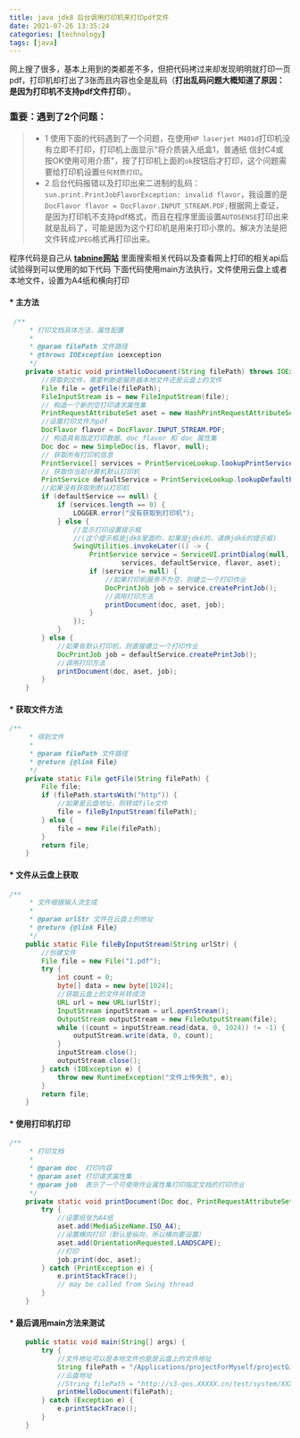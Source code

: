 ```yaml
---
title: java jdk8 后台调用打印机来打印pdf文件
date: 2021-07-26 13:35:24
categories: [technology]
tags: [java]
---
```

网上搜了很多，基本上用到的类都差不多，但把代码拷过来却发现明明就打印一页pdf，打印机却打出了3张而且内容也全是乱码（**打出乱码问题大概知道了原因：是因为打印机不支持pdf文件打印**）。
### 重要：遇到了2个问题：
>* 1 使用下面的代码遇到了一个问题，在使用`HP laserjet M401d`打印机没有立即不打印，打印机上面显示"将介质装入纸盒1，普通纸 信封C4或按OK使用可用介质"，按了打印机上面的`ok`按钮后才打印，这个问题需要给打印机设置`任何材质打印`。
>* 2 后台代码报错以及打印出来二进制的乱码：`sun.print.PrintJobFlavorException: invalid flavor`，我设置的是`DocFlavor flavor = DocFlavor.INPUT_STREAM.PDF;`根据网上查证，是因为打印机不支持pdf格式，而且在程序里面设置`AUTOSENSE`打印出来就是乱码了，可能是因为这个打印机是用来打印小票的。解决方法是把文件转成`JPEG`格式再打印出来。
<!--more-->
程序代码是自己从 **[tabnine网站](https://www.tabnine.com/code/java/classes/javax.print.SimpleDoc)** 里面搜索相关代码以及查看网上打印的相关api后试验得到可以使用的如下代码
下面代码使用main方法执行，文件使用云盘上或者本地文件，设置为A4纸和横向打印
#### * 主方法
```java
 /**
     * 打印文档具体方法，属性配置
     *
     * @param filePath 文件路径
     * @throws IOException ioexception
     */
    private static void printHelloDocument(String filePath) throws IOException {
        //获取到文件，需要判断是服务器本地文件还是云盘上的文件
        File file = getFile(filePath);
        FileInputStream is = new FileInputStream(file);
        // 构造一个新的空打印请求属性集
        PrintRequestAttributeSet aset = new HashPrintRequestAttributeSet();
        //设置打印文件为pdf
        DocFlavor flavor = DocFlavor.INPUT_STREAM.PDF;
        // 构造具有指定打印数据、doc flavor 和 doc 属性集
        Doc doc = new SimpleDoc(is, flavor, null);
        // 获取所有打印机信息
        PrintService[] services = PrintServiceLookup.lookupPrintServices(flavor, aset);
        // 获取你当前计算机默认打印机
        PrintService defaultService = PrintServiceLookup.lookupDefaultPrintService();
        //如果没有获取到默认打印机
        if (defaultService == null) {
            if (services.length == 0) {
                LOGGER.error("没有获取到打印机");
            } else {
                //显示打印设置提示框
                //(这个提示框是jdk8里面的，如果是jdk6的，请换jdk6的提示框)
                SwingUtilities.invokeLater(() -> {
                    PrintService service = ServiceUI.printDialog(null, 200, 200,
                            services, defaultService, flavor, aset);
                    if (service != null) {
                        //如果打印机服务不为空，则建立一个打印作业
                        DocPrintJob job = service.createPrintJob();
                        //调用打印方法
                        printDocument(doc, aset, job);
                    }
                });
            }
        } else {
            //如果有默认打印机，则直接建立一个打印作业
            DocPrintJob job = defaultService.createPrintJob();
            //调用打印方法
            printDocument(doc, aset, job);
        }
    }
```
#### * 获取文件方法
```java
/**
     * 得到文件
     *
     * @param filePath 文件路径
     * @return {@link File}
     */
    private static File getFile(String filePath) {
        File file;
        if (filePath.startsWith("http")) {
            //如果是云盘地址，则转成file文件
            file = fileByInputStream(filePath);
        } else {
            file = new File(filePath);
        }
        return file;
    }
```
#### * 文件从云盘上获取
```java
/**
     * 文件根据输入流生成
     *
     * @param urlStr 文件在云盘上的地址
     * @return {@link File}
     */
    public static File fileByInputStream(String urlStr) {
        //创建文件
        File file = new File("1.pdf");
        try {
            int count = 0;
            byte[] data = new byte[1024];
            //获取云盘上的文件并转成流
            URL url = new URL(urlStr);
            InputStream inputStream = url.openStream();
            OutputStream outputStream = new FileOutputStream(file);
            while ((count = inputStream.read(data, 0, 1024)) != -1) {
                outputStream.write(data, 0, count);
            }
            inputStream.close();
            outputStream.close();
        } catch (IOException e) {
            throw new RuntimeException("文件上传失败", e);
        }
        return file;
    }
```
#### * 使用打印机打印
```java
/**
     * 打印文档
     *
     * @param doc  打印内容
     * @param aset 打印请求属性集
     * @param job  表示了一个可使用作业属性集打印指定文档的打印作业
     */
    private static void printDocument(Doc doc, PrintRequestAttributeSet aset, DocPrintJob job) {
        try {
            //设置纸张为A4纸
            aset.add(MediaSizeName.ISO_A4);
            //设置横向打印（默认是纵向，所以横向要设置）
            aset.add(OrientationRequested.LANDSCAPE);
            //打印
            job.print(doc, aset);
        } catch (PrintException e) {
            e.printStackTrace();
            // may be called from Swing thread
        }
    }
```

#### * 最后调用main方法来测试
```java
    public static void main(String[] args) {
        try {
            //文件地址可以是本地文件也能是云盘上的文件地址
            String filePath = "/Applications/projectForMyself/projectGit/1.pdf";
            //云盘地址
            //String filePath = "http://s3-qos.XXXXX.cn/test/system/XXXXX.pdf";
            printHelloDocument(filePath);
        } catch (Exception e) {
            e.printStackTrace();
        }
    }
```

